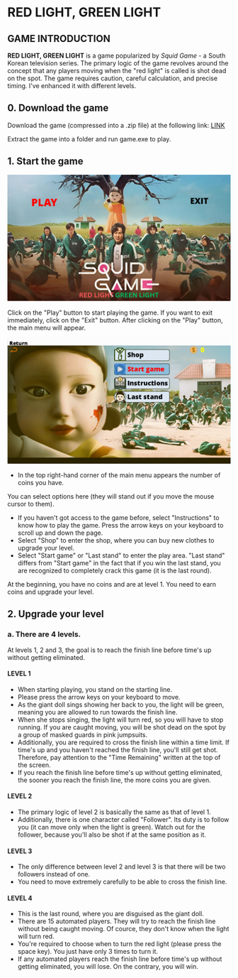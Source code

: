 # RED LIGHT, GREEN LIGHT

## GAME INTRODUCTION
**RED LIGHT, GREEN LIGHT** is a game popularized by *Squid Game* - a South Korean television series. 
The primary logic of the game revolves around the concept that any players moving when the "red light" is called is shot dead on the spot. 
The game requires caution, careful calculation, and precise timing. I've enhanced it with different levels. 

## 0. Download the game
Download the game (compressed into a .zip file) at the following link: [LINK](https://github.com/Ducdung005bn/Red-or-green/releases/tag/releases)

Extract the game into a folder and run game.exe to play.

## 1. Start the game
![](https://github.com/Ducdung005bn/Red-or-green/blob/master/Screenshot%202024-04-26%20011413.png?raw=true)

Click on the "Play" button to start playing the game. If you want to exit immediately, click on the "Exit" button.
After clicking on the "Play" button, the main menu will appear.

![](https://github.com/Ducdung005bn/Picture/blob/main/Screenshot%202024-04-26%20131019.png?raw=true)

+ In the top right-hand corner of the main menu appears the number of coins you have.
  
You can select options here (they will stand out if you move the mouse cursor to them). 

+ If you haven't got access to the game before, select "Instructions" to know how to play the game. Press the arrow keys on your keyboard to scroll up and down the page. 
+ Select "Shop" to enter the shop, where you can buy new clothes to upgrade your level.
+ Select "Start game" or "Last stand" to enter the play area. "Last stand" differs from "Start game" in the fact that if you win the last stand, you are recognized to completely crack this game (it is the last round). 

At the beginning, you have no coins and are at level 1. You need to earn coins and upgrade your level.

## 2. Upgrade your level
### a. There are 4 levels.
At levels 1, 2 and 3, the goal is to reach the finish line before time's up without getting eliminated.

#### LEVEL 1
+ When starting playing, you stand on the starting line. 
+ Please press the arrow keys on your keyboard to move. 
+ As the giant doll sings showing her back to you, the light will be green, meaning you are allowed to run towards the finish line. 
+ When she stops singing, the light will turn red, so you will have to stop running. If you are caught moving, you will be shot dead on the spot by a group of masked guards in pink jumpsuits. 
+ Additionally, you are required to cross the finish line within a time limit. If time's up and you haven't reached the finish line, you'll still get shot. Therefore, pay attention to the "Time Remaining" written at the top of the screen. 
+ If you reach the finish line before time's up without getting eliminated, the sooner you reach the finish line, the more coins you are given.

#### LEVEL 2
+ The primary logic of level 2 is basically the same as that of level 1.
+ Additionally, there is one character called "Follower". Its duty is to follow you (it can move only when the light is green). Watch out for the follower, because you'll also be shot if at the same position as it.

#### LEVEL 3
+ The only difference between level 2 and level 3 is that there will be two followers instead of one.
+ You need to move extremely carefully to be able to cross the finish line. 

#### LEVEL 4
+ This is the last round, where you are disguised as the giant doll.
+ There are 15 automated players. They will try to reach the finish line without being caught moving. Of cource, they don't know when the light will turn red.
+ You're required to choose when to turn the red light (please press the space key). You just have only 3 times to turn it.
+ If any automated players reach the finish line before time's up without getting eliminated, you will lose. On the contrary, you will win.



















 

